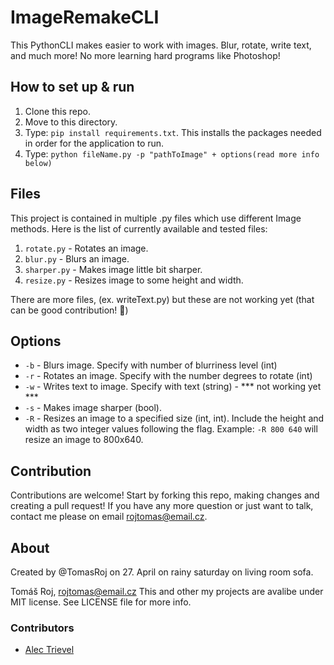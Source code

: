 # ImageRemakeCLI
This PythonCLI makes easier to work with images. Blur, rotate, write text, and much more! No more learning hard programs like Photoshop!

## How to set up & run

1. Clone this repo.
2. Move to this directory.
3. Type: `pip install requirements.txt`. This installs the packages needed in order for the application to run.
4. Type: `python fileName.py -p "pathToImage" + options(read more info below)`

## Files

This project is contained in multiple .py files which use
different Image methods. Here is the list of currently available and tested files:

1. `rotate.py` - Rotates an image.
2. `blur.py` - Blurs an image.
3. `sharper.py` - Makes image little bit sharper.
4. `resize.py` - Resizes image to some height and width.

There are more files, (ex. writeText.py) but these are not working yet (that can be good contribution! 🎉)

## Options

* `-b` - Blurs image. Specify with number of blurriness level (int)
* `-r` - Rotates an image. Specify with the number degrees to rotate (int)
* `-w` - Writes text to image. Specify with text (string) - *** not working yet ***
* `-s` - Makes image sharper (bool).
* `-R` - Resizes an image to a specified size (int, int). Include the height and width as two integer values following the flag. Example: `-R 800 640` will resize an image to 800x640.

## Contribution

Contributions are welcome! Start by forking this repo, making changes and creating a pull request! If you have any more question or just want to talk, contact me please on email rojtomas@email.cz.

## About

Created by @TomasRoj on 27. April on rainy saturday on living room sofa.

Tomáš Roj, rojtomas@email.cz
This and other my projects are avalibe under MIT license. See LICENSE file for more info.

### Contributors

* [Alec Trievel](https://github.com/atrievel)
